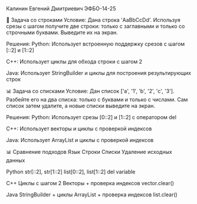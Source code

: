 Калинин Евгений Дмитриевич ЭФБО-14-25




🎯 Задача со строками
Условие: Дана строка 'AaBbCcDd'. Используя срезы с шагом получите две строки: только с заглавными и только со строчными буквами. Выведите их на экран.

Решения:
Python: Использует встроенную поддержку срезов с шагом [::2] и [1::2]

C++: Использует циклы для обхода строки с шагом 2

Java: Использует StringBuilder и циклы для построения результирующих строк





📊 Задача со списками
Условие: Дан список ['a', '1', 'b', '2', 'c', '3']. Разбейте его на два списка: только с буквами и только с числами. Сам список затем удалите, а новые списки выведите на экран.

Решения:
Python: Использует срезы [0::2] и [1::2] с оператором del

C++: Использует векторы и циклы с проверкой индексов

Java: Использует ArrayList и циклы с проверкой индексов




📊 Сравнение подходов
Язык	Строки	Списки	Удаление исходных данных

Python	str[::2], str[1::2]	list[0::2], list[1::2]	del variable

C++	Циклы с шагом 2	Векторы + проверка индексов	vector.clear()

Java	StringBuilder + циклы	ArrayList + проверка индексов	list.clear()
